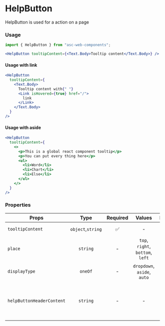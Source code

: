 # HelpButton

HelpButton is used for a action on a page

### Usage

```js
import { HelpButton } from "asc-web-components";
```

```jsx
<HelpButton tooltipContent={<Text.Body>Tooltip content</Text.Body>} />
```

#### Usage with link

```jsx
<HelpButton
  tooltipContent={
    <Text.Body>
      Tooltip content with{" "}
      <Link isHovered={true} href="/">
        link
      </Link>
    </Text.Body>
  }
/>
```

#### Usage with aside

```jsx
<HelpButton
  tooltipContent={
    <>
      <p>This is a global react component tooltip</p>
      <p>You can put every thing here</p>
      <ul>
        <li>Word</li>
        <li>Chart</li>
        <li>Else</li>
      </ul>
    </>
  }
/>
```

### Properties

| Props                     |       Type        | Required |              Values              | Default | Description                                      |
| ------------------------- | :---------------: | :------: | :------------------------------: | :-----: | ------------------------------------------------ |
| `tooltipContent`          | `object`,`string` |    ✅    |                -                 |    -    | Tooltip content                                  |
| `place`                   |     `string`      |    -     | `top`, `right`, `bottom`, `left` |  `top`  | Tooltip placement                                |
| `displayType`             |      `oneOf`      |    -     |   `dropdown`, `aside`, `auto`    | `auto`  | Tooltip display type                             |
| `helpButtonHeaderContent` |     `string`      |    -     |                -                 |    -    | Tooltip header content (tooltip opened in aside) |
